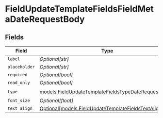 # FieldUpdateTemplateFieldsFieldMetaDateRequestBody


## Fields

| Field                                                                                                              | Type                                                                                                               | Required                                                                                                           | Description                                                                                                        |
| ------------------------------------------------------------------------------------------------------------------ | ------------------------------------------------------------------------------------------------------------------ | ------------------------------------------------------------------------------------------------------------------ | ------------------------------------------------------------------------------------------------------------------ |
| `label`                                                                                                            | *Optional[str]*                                                                                                    | :heavy_minus_sign:                                                                                                 | N/A                                                                                                                |
| `placeholder`                                                                                                      | *Optional[str]*                                                                                                    | :heavy_minus_sign:                                                                                                 | N/A                                                                                                                |
| `required`                                                                                                         | *Optional[bool]*                                                                                                   | :heavy_minus_sign:                                                                                                 | N/A                                                                                                                |
| `read_only`                                                                                                        | *Optional[bool]*                                                                                                   | :heavy_minus_sign:                                                                                                 | N/A                                                                                                                |
| `type`                                                                                                             | [models.FieldUpdateTemplateFieldsTypeDateRequestBody2](../models/fieldupdatetemplatefieldstypedaterequestbody2.md) | :heavy_check_mark:                                                                                                 | N/A                                                                                                                |
| `font_size`                                                                                                        | *Optional[float]*                                                                                                  | :heavy_minus_sign:                                                                                                 | N/A                                                                                                                |
| `text_align`                                                                                                       | [Optional[models.FieldUpdateTemplateFieldsTextAlignDate]](../models/fieldupdatetemplatefieldstextaligndate.md)     | :heavy_minus_sign:                                                                                                 | N/A                                                                                                                |